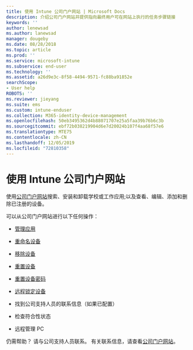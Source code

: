 ```yaml
---
title: 使用 Intune 公司门户网站 | Microsoft Docs
description: 介绍公司门户网站并提供指向最终用户可在网站上执行的任务步骤链接
keywords: ''
author: lenewsad
ms.author: lanewsad
manager: dougeby
ms.date: 08/28/2018
ms.topic: article
ms.prod: ''
ms.service: microsoft-intune
ms.subservice: end-user
ms.technology: ''
ms.assetid: a26d9e3c-8f58-4494-9571-fc88ba91852e
searchScope:
- User help
ROBOTS: ''
ms.reviewer: jieyang
ms.suite: ems
ms.custom: intune-enduser
ms.collection: M365-identity-device-management
ms.openlocfilehash: 50eb3495362d4b88071707e25a5faa39b76b6c3b
ms.sourcegitcommit: ebf72b038219904d6e7d20024b107f4aa68f57e6
ms.translationtype: MTE75
ms.contentlocale: zh-CN
ms.lasthandoff: 12/05/2019
ms.locfileid: "72810358"
---
```

# <a name="using-the-intune-company-portal-website"></a>使用 Intune 公司门户网站
使用[公司门户网站](https://portal.manage.microsoft.com)搜索、安装和卸载学校或工作应用;以及查看、编辑、添加和删除已注册的设备。  

可以从公司门户网站进行以下任何操作：

- [管理应用](manage-apps-cpweb.md)  

- [重命名设备](rename-your-device-cpwebsite.md)

- [移除设备](remove-your-device-cpwebsite.md)

- [重置设备](reset-erase-your-device-cpwebsite.md)

- [重置设备密码](reset-your-passcode-cpwebsite.md)

- [远程锁定设备](remote-lock-your-device-cpwebsite.md)

- 找到公司支持人员的联系信息（如果已配置）

- 检查符合性状态

- 远程管理 PC

仍需帮助？ 请与公司支持人员联系。 有关联系信息，请查看[公司门户网站](https://go.microsoft.com/fwlink/?linkid=2010980)。
